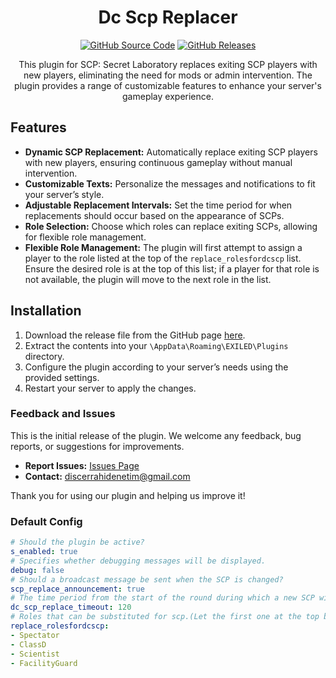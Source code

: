 <h1 align="center">Dc Scp Replacer</h1>
<div align="center">
<a href="https://github.com/MS-crew/DcScpReplacer"><img src="https://img.shields.io/github/actions/workflow/status/Exiled-Team/EXILED/main.yml?style=for-the-badge&logo=githubactions&label=build" href="https://github.com/MS-crew/DcScpReplacer" alt="GitHub Source Code"></a>
<a href="https://github.com/MS-crew/DcScpReplacer/releases"><img src="https://img.shields.io/badge/Build-1.1.0-brightgreen?style=for-the-badge&logo=gitbook" href="https://github.com/MS-crew/DcScpReplacer/releases" alt="GitHub Releases"></a>


This plugin for SCP: Secret Laboratory replaces exiting SCP players with new players, eliminating the need for mods or admin intervention. The plugin provides a range of customizable features to enhance your server's gameplay experience.
</div>

## Features

- **Dynamic SCP Replacement:** Automatically replace exiting SCP players with new players, ensuring continuous gameplay without manual intervention.
- **Customizable Texts:** Personalize the messages and notifications to fit your server’s style.
- **Adjustable Replacement Intervals:** Set the time period for when replacements should occur based on the appearance of SCPs.
- **Role Selection:** Choose which roles can replace exiting SCPs, allowing for flexible role management.
- **Flexible Role Management:** The plugin will first attempt to assign a player to the role listed at the top of the `replace_rolesfordcscp` list. Ensure the desired role is at the top of this list; if a player for that role is not available, the plugin will move to the next role in the list.

## Installation

1. Download the release file from the GitHub page [here](https://github.com/MS-crew/DcScpReplacer/releases).
2. Extract the contents into your `\AppData\Roaming\EXILED\Plugins` directory.
3. Configure the plugin according to your server’s needs using the provided settings.
4. Restart your server to apply the changes.

### Feedback and Issues

This is the initial release of the plugin. We welcome any feedback, bug reports, or suggestions for improvements.

- **Report Issues:** [Issues Page](https://github.com/MS-crew/DcScpReplacer/issues)
- **Contact:** [discerrahidenetim@gmail.com](mailto:discerrahidenetim@gmail.com)

Thank you for using our plugin and helping us improve it!
### Default Config
```yml
# Should the plugin be active?
s_enabled: true
# Specifies whether debugging messages will be displayed.
debug: false
# Should a broadcast message be sent when the SCP is changed?
scp_replace_announcement: true
# The time period from the start of the round during which a new SCP will be assigned if one leaves.
dc_scp_replace_timeout: 120
# Roles that can be substituted for scp.(Let the first one at the top be the role you want to assign!)
replace_rolesfordcscp:
- Spectator
- ClassD
- Scientist
- FacilityGuard
```
